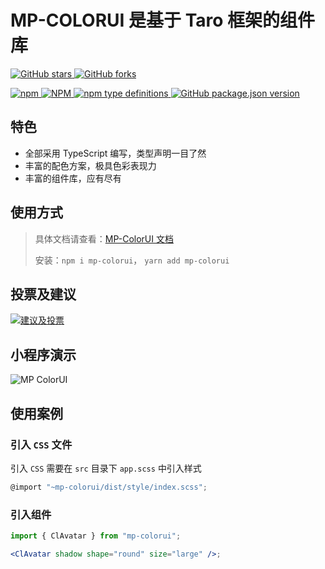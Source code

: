 # MP-COLORUI 是基于 Taro 框架的组件库

[![GitHub stars](https://img.shields.io/github/stars/yinliangdream/mp-colorui?style=for-the-badge) ![GitHub forks](https://img.shields.io/github/forks/yinliangdream/mp-colorui?style=for-the-badge)](https://github.com/yinLiangDream/mp-colorui)

[![npm](https://img.shields.io/npm/dt/mp-colorui?style=for-the-badge) ![NPM](https://img.shields.io/npm/l/mp-colorui?style=for-the-badge) ![npm type definitions](https://img.shields.io/npm/types/mp-colorui?style=for-the-badge) ![GitHub package.json version](https://img.shields.io/github/package-json/v/yinliangdream/mp-colorui?style=for-the-badge)](https://github.com/yinLiangDream/mp-colorui)

## 特色

- 全部采用 TypeScript 编写，类型声明一目了然
- 丰富的配色方案，极具色彩表现力
- 丰富的组件库，应有尽有

## 使用方式

> 具体文档请查看：[MP-ColorUI 文档](https://yinliangdream.github.io/mp-colorui-doc/)
>
> 安装：`npm i mp-colorui`， `yarn add mp-colorui`

## 投票及建议

[![建议及投票](https://feathub.com/yinLiangDream/mp-colorui?format=svg)](https://feathub.com/yinLiangDream/mp-colorui)

## 小程序演示

![MP ColorUI](https://md-1255362963.cos.ap-chengdu.myqcloud.com/mpcolorui/coloruiqrcode.png)

## 使用案例

### 引入 `CSS` 文件

引入 `CSS` 需要在 `src` 目录下 `app.scss` 中引入样式

```js
@import "~mp-colorui/dist/style/index.scss";
```

### 引入组件

```jsx
import { ClAvatar } from "mp-colorui";

<ClAvatar shadow shape="round" size="large" />;
```
